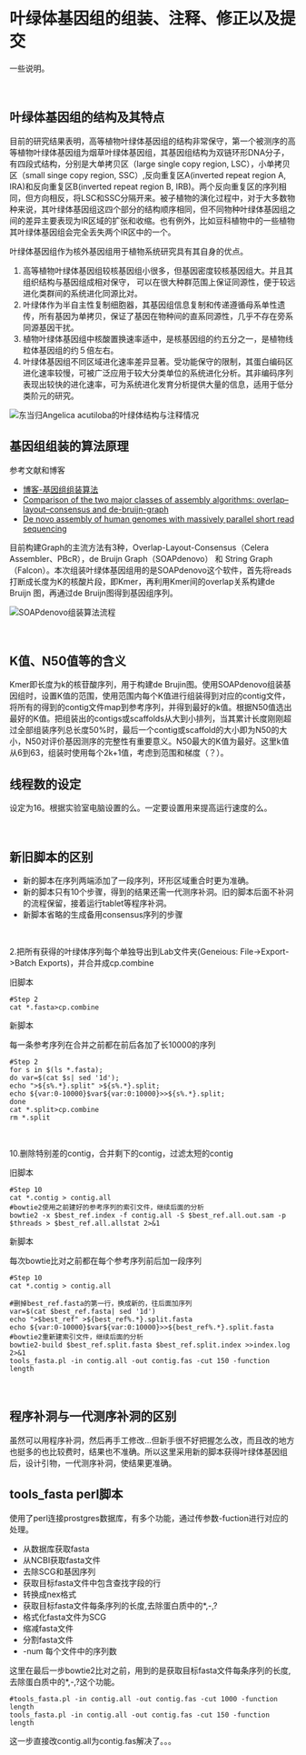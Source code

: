 # 叶绿体基因组的组装、注释、修正以及提交

一些说明。

<br>

## 叶绿体基因组的结构及其特点

目前的研究结果表明，高等植物叶绿体基因组的结构非常保守，第一个被测序的高等植物叶绿体基因组为烟草叶绿体基因组，其基因组结构为双链环形DNA分子，有四段式结构，分别是大单拷贝区（large single copy region, LSC），小单拷贝区（small singe copy region, SSC）,反向重复区A(inverted repeat region A, IRA)和反向重复区B(inverted repeat region B, IRB)。两个反向重复区的序列相同，但方向相反，将LSC和SSC分隔开来。被子植物的演化过程中，对于大多数物种来说，其叶绿体基因组这四个部分的结构顺序相同，但不同物种叶绿体基因组之间的差异主要表现为IR区域的扩张和收缩。也有例外，比如豆科植物中的一些植物其叶绿体基因组会完全丢失两个IR区中的一个。

叶绿体基因组作为核外基因组用于植物系统研究具有其自身的优点。
1. 高等植物叶绿体基因组较核基因组小很多，但基因密度较核基因组大。并且其组织结构与基因组成相对保守， 可以在很大种群范围上保证同源性，便于较远进化类群间的系统进化同源比对。
2. 叶绿体作为半自主性复制细胞器，其基因组信息复制和传递遵循母系单性遗传，所有基因为单拷贝，保证了基因在物种间的直系同源性，几乎不存在旁系同源基因干扰。
3. 植物叶绿体基因组中核酸置换速率适中，是核基因组的约五分之一，是植物线粒体基因组的约５倍左右。
4. 叶绿体基因组不同区域进化速率差异显著。受功能保守的限制，其蛋白编码区进化速率较慢，可被广泛应用于较大分类单位的系统进化分析。其非编码序列表现出较快的进化速率，可为系统进化发育分析提供大量的信息，适用于低分类阶元的研究。

![东当归*Angelica acutiloba*的叶绿体结构与注释情况](https://github.com/ViciaYuan/Bioinfo-pipelines/tree/master/cpg-analysis/Angelica_acutiloba.png)
<br>

## 基因组组装的算法原理

参考文献和博客
* [博客-基因组组装算法](https://www.cnblogs.com/leezx/p/5590159.html)
* [Comparison of the two major classes of assembly algorithms: overlap–layout–consensus and de-bruijn-graph](https://academic.oup.com/bfg/article/11/1/25/191455)
* [De novo assembly of human genomes with massively parallel short read sequencing](https://www.ncbi.nlm.nih.gov/pmc/articles/PMC2813482/)

目前构建Graph的主流方法有3种，Overlap-Layout-Consensus（Celera Assembler、PBcR），de Bruijn Graph（SOAPdenovo） 和 String Graph（Falcon）。本次组装叶绿体基因组用的是SOAPdenovo这个软件，首先将reads打断成长度为K的核酸片段，即Kmer，再利用Kmer间的overlap关系构建de Bruijn 图，再通过de Bruijn图得到基因组序列。

![SOAPdenovo组装算法流程](https://github.com/ViciaYuan/Bioinfo-pipelines/tree/master/cpg-analysis/soapdenovo.png)


<br>

## K值、N50值等的含义

Kmer即长度为k的核苷酸序列，用于构建de Brujin图。使用SOAPdenovo组装基因组时，设置K值的范围，使用范围内每个K值进行组装得到对应的contig文件，将所有的得到的contig文件map到参考序列，并得到最好的k值。根据N50值选出最好的K值。把组装出的contigs或scaffolds从大到小排列，当其累计长度刚刚超过全部组装序列总长度50%时，最后一个contig或scaffold的大小即为N50的大小，N50对评价基因测序的完整性有重要意义。N50最大的K值为最好。这里k值从6到63，组装时使用每个2k+1值，考虑到范围和梯度（？）。


## 线程数的设定

设定为16。根据实验室电脑设置的么。一定要设置用来提高运行速度的么。



<br>

## 新旧脚本的区别
* 新的脚本在序列两端添加了一段序列，环形区域重合时更为准确。
* 新的脚本只有10个步骤，得到的结果还需一代测序补洞。旧的脚本后面不补洞的流程保留，接着运行tablet等程序补洞。
* 新脚本省略的生成备用consensus序列的步骤

<br>

2.把所有获得的叶绿体序列每个单独导出到Lab文件夹(Geneious: File->Export->Batch Exports)，并合并成cp.combine

旧脚本
```shell
#Step 2
cat *.fasta>cp.combine

```


新脚本

每一条参考序列在合并之前都在前后各加了长10000的序列
```shell
#Step 2
for s in $(ls *.fasta); 
do var=$(cat $s| sed '1d');
echo ">${s%.*}.split" >${s%.*}.split;
echo ${var:0-10000}$var${var:0:10000}>>${s%.*}.split; 
done
cat *.split>cp.combine
rm *.split
```

<br>

10.删除特别差的contig，合并剩下的contig，过滤太短的contig

旧脚本
```shell
#Step 10
cat *.contig > contig.all
#bowtie2使用之前建好的参考序列的索引文件，继续后面的分析
bowtie2 -x $best_ref.index -f contig.all -S $best_ref.all.out.sam -p $threads > $best_ref.all.allstat 2>&1
```


新脚本

每次bowtie比对之前都在每个参考序列前后加一段序列
```shell
#Step 10
cat *.contig > contig.all

#删掉best_ref.fasta的第一行，换成新的，往后面加序列
var=$(cat $best_ref.fasta| sed '1d')
echo ">$best_ref" >${best_ref%.*}.split.fasta
echo ${var:0-10000}$var${var:0:10000}>>${best_ref%.*}.split.fasta
#bowtie2重新建索引文件，继续后面的分析
bowtie2-build $best_ref.split.fasta $best_ref.split.index >>index.log 2>&1
tools_fasta.pl -in contig.all -out contig.fas -cut 150 -function length
```

<br>

## 程序补洞与一代测序补洞的区别
虽然可以用程序补洞，然后再手工修改...但新手很不好把握怎么改，而且改的地方也挺多的也比较费时，结果也不准确。所以这里采用新的脚本获得叶绿体基因组后，设计引物，一代测序补洞，使结果更准确。
<br>

## tools_fasta perl脚本
使用了perl连接prostgres数据库，有多个功能，通过传参数-fuction进行对应的处理。

* 从数据库获取fasta
* 从NCBI获取fasta文件
* 去除SCG和基因序列
* 获取目标fasta文件中包含查找字段的行
* 转换成nex格式
* 获取目标fasta文件每条序列的长度,去除蛋白质中的*,-,?
* 格式化fasta文件为SCG
* 缩减fasta文件
* 分割fasta文件
* -num 每个文件中的序列数

这里在最后一步bowtie2比对之前，用到的是获取目标fasta文件每条序列的长度,去除蛋白质中的*,-,?这个功能。
<!--吓死我了，还以为要读1000行perl-->
```shell
#tools_fasta.pl -in contig.all -out contig.fas -cut 1000 -function length
tools_fasta.pl -in contig.all -out contig.fas -cut 150 -function length
```

这一步直接改contig.all为contig.fas解决了。。。







